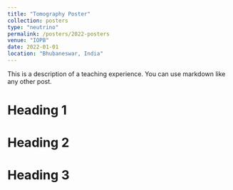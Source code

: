 ```yaml
---
title: "Tomography Poster"
collection: posters
type: "neutrino"
permalink: /posters/2022-posters
venue: "IOPB"
date: 2022-01-01
location: "Bhubaneswar, India"
---
```


This is a description of a teaching experience. You can use markdown like any other post.

Heading 1
======

Heading 2
======

Heading 3
======